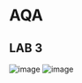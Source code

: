 # AQA
## LAB 3
![image](https://user-images.githubusercontent.com/76567592/206928896-e8622bfd-7539-4c58-9270-e9a41d49b147.png)
![image](https://user-images.githubusercontent.com/76567592/206928904-c29ae3df-082d-44da-8028-29e633262426.png)
